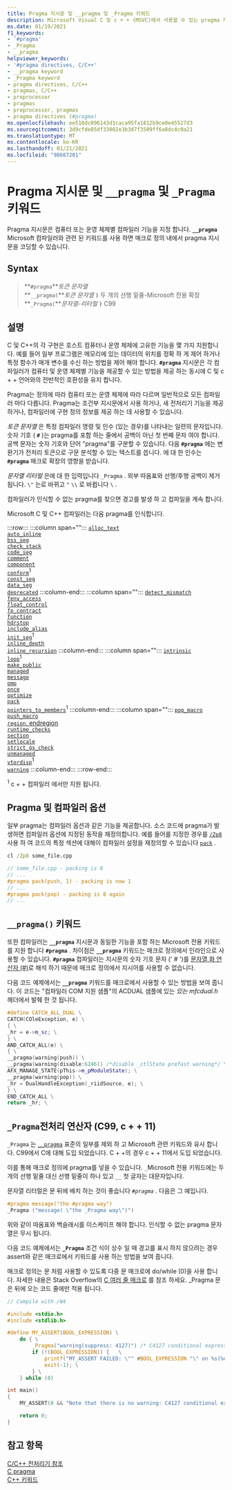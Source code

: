 ```yaml
---
title: Pragma 지시문 및 __pragma 및 _Pragma 키워드
description: Microsoft Visual C 및 c + + (MSVC)에서 사용할 수 있는 pragma 지시문에 대해 설명 합니다.
ms.date: 01/19/2021
f1_keywords:
- '#pragma'
- _Pragma
- __pragma
helpviewer_keywords:
- '#pragma directives, C/C++'
- __pragma keyword
- _Pragma keyword
- pragma directives, C/C++
- pragmas, C/C++
- preprocessor
- pragmas
- preprocessor, pragmas
- pragma directives (#pragma)
ms.openlocfilehash: ee518dc096143d1caca95fa1812b9ce0e45527d3
ms.sourcegitcommit: 3d9cfde85df33002e3b3d7f3509ff6a8dc4c0a21
ms.translationtype: MT
ms.contentlocale: ko-KR
ms.lasthandoff: 01/21/2021
ms.locfileid: "98667201"
---
```

# <a name="pragma-directives-and-the-__pragma-and-_pragma-keywords"></a>Pragma 지시문 및 `__pragma` 및 `_Pragma` 키워드

Pragma 지시문은 컴퓨터 또는 운영 체제별 컴파일러 기능을 지정 합니다. **`__pragma`** Microsoft 컴파일러와 관련 된 키워드를 사용 하면 매크로 정의 내에서 pragma 지시문을 코딩할 수 있습니다.

## <a name="syntax"></a>Syntax

> **`#pragma`***토큰 문자열*\
> **`__pragma(`***토큰 문자열* **`)`** 두 개의 선행 밑줄-Microsoft 전용 확장 \
> **`_Pragma(`***문자열-리터럴* **`)`** C99

## <a name="remarks"></a>설명

C 및 C++의 각 구현은 호스트 컴퓨터나 운영 체제에 고유한 기능을 몇 가지 지원합니다. 예를 들어 일부 프로그램은 메모리에 있는 데이터의 위치를 정확 하 게 제어 하거나 특정 함수가 매개 변수를 수신 하는 방법을 제어 해야 합니다. **`#pragma`** 지시문은 각 컴파일러가 컴퓨터 및 운영 체제별 기능을 제공할 수 있는 방법을 제공 하는 동시에 C 및 c + + 언어와의 전반적인 호환성을 유지 합니다.

Pragma는 정의에 따라 컴퓨터 또는 운영 체제에 따라 다르며 일반적으로 모든 컴파일러 마다 다릅니다. Pragma는 조건부 지시문에서 사용 하거나, 새 전처리기 기능을 제공 하거나, 컴파일러에 구현 정의 정보를 제공 하는 데 사용할 수 있습니다.

*토큰 문자열* 은 특정 컴파일러 명령 및 인수 (있는 경우)를 나타내는 일련의 문자입니다. 숫자 기호 ( **`#`** )는 pragma를 포함 하는 줄에서 공백이 아닌 첫 번째 문자 여야 합니다. 공백 문자는 숫자 기호와 단어 "pragma"를 구분할 수 있습니다. 다음 **`#pragma`** 에는 변환기가 전처리 토큰으로 구문 분석할 수 있는 텍스트를 씁니다. 에 대 한 인수는 **`#pragma`** 매크로 확장의 영향을 받습니다.

*문자열 리터럴* 은에 대 한 입력입니다 `_Pragma` . 외부 따옴표와 선행/후행 공백이 제거 됩니다. `\"` 는로 바뀌고 `"` `\\` 로 바뀝니다 `\` .

컴파일러가 인식할 수 없는 pragma를 찾으면 경고를 발생 하 고 컴파일을 계속 합니다.

Microsoft C 및 C++ 컴파일러는 다음 pragma를 인식합니다.

:::row:::
   :::column span="":::
      [`alloc_text`](../preprocessor/alloc-text.md)\
      [`auto_inline`](../preprocessor/auto-inline.md)\
      [`bss_seg`](../preprocessor/bss-seg.md)\
      [`check_stack`](../preprocessor/check-stack.md)\
      [`code_seg`](../preprocessor/code-seg.md)\
      [`comment`](../preprocessor/comment-c-cpp.md)\
      [`component`](../preprocessor/component.md)\
      [`conform`](../preprocessor/conform.md)<sup>1</sup>\
      [`const_seg`](../preprocessor/const-seg.md)\
      [`data_seg`](../preprocessor/data-seg.md)\
      [`deprecated`](../preprocessor/deprecated-c-cpp.md)
   :::column-end:::
   :::column span="":::
      [`detect_mismatch`](../preprocessor/detect-mismatch.md)\
      [`fenv_access`](../preprocessor/fenv-access.md)\
      [`float_control`](../preprocessor/float-control.md)\
      [`fp_contract`](../preprocessor/fp-contract.md)\
      [`function`](../preprocessor/function-c-cpp.md)\
      [`hdrstop`](../preprocessor/hdrstop.md)\
      [`include_alias`](../preprocessor/include-alias.md)\
      [`init_seg`](../preprocessor/init-seg.md)<sup>1</sup>\
      [`inline_depth`](../preprocessor/inline-depth.md)\
      [`inline_recursion`](../preprocessor/inline-recursion.md)
   :::column-end:::
   :::column span="":::
      [`intrinsic`](../preprocessor/intrinsic.md)\
      [`loop`](../preprocessor/loop.md)<sup>1</sup>\
      [`make_public`](../preprocessor/make-public.md)\
      [`managed`](../preprocessor/managed-unmanaged.md)\
      [`message`](../preprocessor/message.md)\
      [`omp`](../preprocessor/omp.md)\
      [`once`](../preprocessor/once.md)\
      [`optimize`](../preprocessor/optimize.md)\
      [`pack`](../preprocessor/pack.md)\
      [`pointers_to_members`](../preprocessor/pointers-to-members.md)<sup>1</sup>
   :::column-end:::
   :::column span="":::
      [`pop_macro`](../preprocessor/pop-macro.md)\
      [`push_macro`](../preprocessor/push-macro.md)\
      [`region`, endregion](../preprocessor/region-endregion.md)\
      [`runtime_checks`](../preprocessor/runtime-checks.md)\
      [`section`](../preprocessor/section.md)\
      [`setlocale`](../preprocessor/setlocale.md)\
      [`strict_gs_check`](../preprocessor/strict-gs-check.md)\
      [`unmanaged`](../preprocessor/managed-unmanaged.md)\
      [`vtordisp`](../preprocessor/vtordisp.md)<sup>1</sup>\
      [`warning`](../preprocessor/warning.md)
   :::column-end:::
:::row-end:::

<sup>1</sup> c + + 컴파일러 에서만 지원 됩니다.

## <a name="pragmas-and-compiler-options"></a>Pragma 및 컴파일러 옵션

일부 pragma는 컴파일러 옵션과 같은 기능을 제공합니다. 소스 코드에 pragma가 발생하면 컴파일러 옵션에 지정된 동작을 재정의합니다. 예를 들어를 지정한 경우를 [`/Zp8`](../build/reference/zp-struct-member-alignment.md) 사용 하 여 코드의 특정 섹션에 대해이 컴파일러 설정을 재정의할 수 있습니다 [`pack`](../preprocessor/pack.md) .

```cmd
cl /Zp8 some_file.cpp
```

```cpp
// some_file.cpp - packing is 8
// ...
#pragma pack(push, 1) - packing is now 1
// ...
#pragma pack(pop) - packing is 8 again
// ...
```

## <a name="the-__pragma-keyword"></a>`__pragma()` 키워드

또한 컴파일러는 **`__pragma`** 지시문과 동일한 기능을 포함 하는 Microsoft 전용 키워드를 지원 합니다 **`#pragma`** . 차이점은 **`__pragma`** 키워드는 매크로 정의에서 인라인으로 사용할 수 있습니다. **`#pragma`** 컴파일러는 지시문의 숫자 기호 문자 (' # ')를 [문자열 화 연산자 (#)](../preprocessor/stringizing-operator-hash.md)로 해석 하기 때문에 매크로 정의에서 지시어를 사용할 수 없습니다.

다음 코드 예제에서는 **`__pragma`** 키워드를 매크로에서 사용할 수 있는 방법을 보여 줍니다. 이 코드는 "컴파일러 COM 지원 샘플"의 ACDUAL 샘플에 있는 *있는 mfcdual.h* 헤더에서 발췌 한 것 됩니다.

```cpp
#define CATCH_ALL_DUAL \
CATCH(COleException, e) \
{ \
_hr = e->m_sc; \
} \
AND_CATCH_ALL(e) \
{ \
__pragma(warning(push)) \
__pragma(warning(disable:6246)) /*disable _ctlState prefast warning*/ \
AFX_MANAGE_STATE(pThis->m_pModuleState); \
__pragma(warning(pop)) \
_hr = DualHandleException(_riidSource, e); \
} \
END_CATCH_ALL \
return _hr; \
```

## <a name="the-_pragma-preprocessing-operator-c99-c11"></a>`_Pragma`전처리 연산자 (C99, c + + 11)

`_Pragma` 는 [`__pragma`](#the-__pragma-keyword) 표준의 일부를 제외 하 고 Microsoft 관련 키워드와 유사 합니다. C99에서 C에 대해 도입 되었습니다. C + +의 경우 c + + 11에서 도입 되었습니다.

 이를 통해 매크로 정의에 pragma를 넣을 수 있습니다. `_`Microsoft 전용 키워드에는 두 개의 선행 밑줄 대신 선행 밑줄이 하나 있고 `__` 첫 글자는 대문자입니다.

문자열 리터럴은 문 뒤에 배치 하는 것이 좋습니다 *`#pragma`* . 다음은 그 예입니다. 

```c
#pragma message("the #pragma way")
_Pragma ("message( \"the _Pragma way\")") 
```

위와 같이 따옴표와 백슬래시를 이스케이프 해야 합니다. 인식할 수 없는 pragma 문자열은 무시 됩니다.

다음 코드 예제에서는 **`_Pragma`** 조건 식이 상수 일 때 경고를 표시 하지 않으려는 경우 assert와 같은 매크로에서 키워드를 사용 하는 방법을 보여 줍니다. 

매크로 정의는 문 처럼 사용할 수 있도록 다중 문 매크로에 do/while (0)을 사용 합니다. 자세한 내용은 Stack Overflow의 [C 여러 줄 매크로](https://stackoverflow.com/questions/1067226/c-multi-line-macro-do-while0-vs-scope-block) 를 참조 하세요. _Pragma 문은 뒤에 오는 코드 줄에만 적용 됩니다.

```C
// Compile with /W4

#include <stdio.h>
#include <stdlib.h>

#define MY_ASSERT(BOOL_EXPRESSION) \
    do { \
        _Pragma("warning(suppress: 4127)") /* C4127 conditional expression is constant */  \
        if (!(BOOL_EXPRESSION)) {   \
            printf("MY_ASSERT FAILED: \"" #BOOL_EXPRESSION "\" on %s(%d)", __FILE__, __LINE__); \
            exit(-1); \
        } \
    } while (0)

int main()
{
    MY_ASSERT(0 && "Note that there is no warning: C4127 conditional expression is constant");

    return 0;
}
```

## <a name="see-also"></a>참고 항목

[C/C++ 전처리기 참조](../preprocessor/c-cpp-preprocessor-reference.md)\
[C pragma](../c-language/c-pragmas.md)\
[C++ 키워드](../cpp/keywords-cpp.md)
